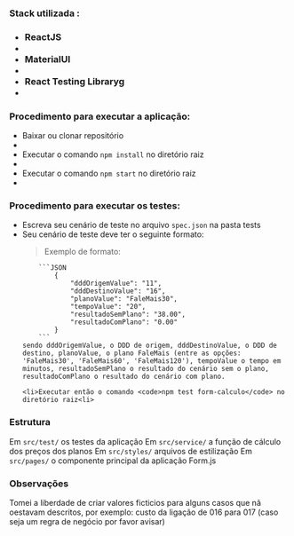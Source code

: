 <h3>Stack utilizada :<h3> 
<ul>
  <li>ReactJS<li>
  <li>MaterialUI<li>
  <li>React Testing Libraryg<li>
</ul>

<h3>Procedimento para executar a aplicação:</h3> 
<ul>
    <li>Baixar ou clonar repositório<li>
    <li>Executar o comando  <code>npm install</code> no diretório raiz<li>
    <li>Executar o comando  <code>npm start</code> no diretório raiz<li>
</ul>


<h3>Procedimento para executar os testes: </h3> 
<ul>
    <li>Escreva seu cenário de teste no arquivo <code>spec.json</code> na pasta tests <li>
    Seu cenário de teste deve ter o seguinte formato:  
    <blockquote>Exemplo de formato:</blockquote>

        ```JSON
            {
                "dddOrigemValue": "11",
                "dddDestinoValue": "16",
                "planoValue": "FaleMais30",
                "tempoValue": "20",
                "resultadoSemPlano": "38.00",
                "resultadoComPlano": "0.00"
            }
        ```
    sendo dddOrigemValue, o DDD de origem, dddDestinoValue, o DDD de destino, planoValue, o plano FaleMais (entre as opções: 'FaleMais30', 'FaleMais60', 'FaleMais120'), tempoValue o tempo em minutos, resultadoSemPlano o resultado do cenário sem o plano, resultadoComPlano o resultado do cenário com plano. 

    <li>Executar então o comando <code>npm test form-calculo</code> no diretório raiz<li>
</ul>

<h3>Estrutura</h3>
Em <code>src/test/</code> os testes da aplicação
Em <code>src/service/</code> a função de cálculo dos preços dos planos 
Em <code>src/styles/</code> arquivos de estilização
Em <code>src/pages/</code> o componente principal da aplicação Form.js


<h3>Observações</h3>
Tomei a liberdade de criar valores ficticios para alguns casos que nã oestavam descritos,
por exemplo: custo da ligação de 016 para 017 (caso seja um regra de negócio por favor avisar)







